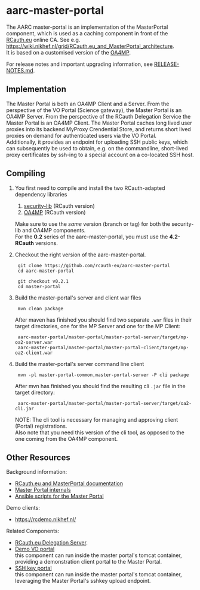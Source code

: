 # aarc-master-portal

The AARC master-portal is an implementation of the MasterPortal component, which
is used as a caching component in front of the [RCauth.eu](https://rcauth.eu/)
online CA.
See e.g. https://wiki.nikhef.nl/grid/RCauth.eu_and_MasterPortal_architecture.  
It is based on a customised version of the
[OA4MP](https://github.com/rcauth-eu/OA4MP).

For release notes and important upgrading information,
see [RELEASE-NOTES.md](RELEASE-NOTES.md).

## Implementation

The Master Portal is both an OA4MP Client and a Server. From the perspective of
the VO Portal (Science gateway), the Master Portal is an OA4MP Server.
From the perspective of the RCauth Delegation Service the Master Portal is an
OA4MP Client. The Master Portal caches long lived user proxies into its backend
MyProxy Crendential Store, and returns short lived proxies on demand for
authenticated users via the VO Portal.  
Additionally, it provides an endpoint for uploading SSH public keys, which can
subsequently be used to obtain, e.g. on the commandline, short-lived proxy
certificates by ssh-ing to a special account on a co-located SSH host.

## Compiling

1. You first need to compile and install the two RCauth-adapted dependency
   libraries 
    1. [security-lib](https://github.com/rcauth-eu/security-lib) (RCauth version)
    2. [OA4MP](https://github.com/rcauth-eu/OA4MP) (RCauth version)
   
   Make sure to use the *same* version (branch or tag) for both the
   security-lib and OA4MP components.  
   For the **0.2** series of the aarc-master-portal, you must use the
   **4.2-RCauth** versions.
   
2. Checkout the right version of the aarc-master-portal.

        git clone https://github.com/rcauth-eu/aarc-master-portal
        cd aarc-master-portal

        git checkout v0.2.1
        cd master-portal

3. Build the master-portal's server and client war files

        mvn clean package

   After maven has finished you should find two separate `.war` files in their
   target directories, one for the MP Server and one for the MP Client:

        aarc-master-portal/master-portal/master-portal-server/target/mp-oa2-server.war
        aarc-master-portal/master-portal/master-portal-client/target/mp-oa2-client.war
    
4. Build the master-portal's server command line client

        mvn -pl master-portal-common,master-portal-server -P cli package

   After mvn has finished you should find the resulting cli `.jar` file
   in the target directory:
   
        aarc-master-portal/master-portal/master-portal-server/target/oa2-cli.jar
   
   NOTE: The cli tool is necessary for managing and approving client (Portal)
   registrations.  
   Also note that you need this version of the cli tool, as opposed to the one
   coming from the OA4MP component.  

## Other Resources

Background information:
* [RCauth.eu and MasterPortal documentation](https://wiki.nikhef.nl/grid/RCauth.eu_and_MasterPortal_documentation)
* [Master Portal internals](https://wiki.nikhef.nl/grid/Master_Portal_Internals)
* [Ansible scripts for the Master Portal](https://github.com/rcauth-eu/aarc-ansible-master-portal)

Demo clients:
* https://rcdemo.nikhef.nl/

Related Components:
* [RCauth.eu Delegation Server](https://github.com/rcauth-eu/aarc-delegation-server).
* [Demo VO portal](https://github.com/rcauth-eu/aarc-vo-portal)  
  this component can run inside the master portal's tomcat container,
  providing a demonstration client portal to the Master Portal.
* [SSH key portal](https://github.com/rcauth-eu/aarc-ssh-portal)  
  this component can run inside the master portal's tomcat container,
  leveraging the Master Portal's sshkey upload endpoint.
